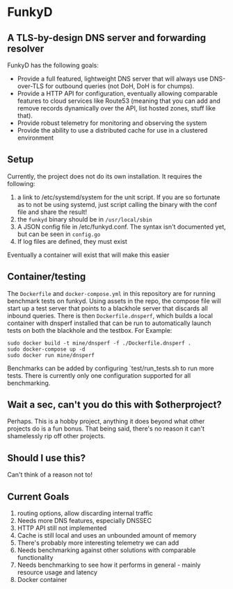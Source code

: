 # FunkyD

## A TLS-by-design DNS server and forwarding resolver

FunkyD has the following goals:
 * Provide a full featured, lightweight DNS server that will always use DNS-over-TLS for outbound queries (not DoH, DoH is for chumps).
 * Provide a HTTP API for configuration, eventually allowing comparable features to cloud services like Route53 (meaning that you can add and remove records dynamically over the API, list hosted zones, stuff like that).  
 * Provide robust telemetry for monitoring and observing the system
 * Provide the ability to use a distributed cache for use in a clustered environment

## Setup
Currently, the project does not do its own installation.  It requires the following:
1. a link to /etc/systemd/system for the unit script.  If you are so fortunate as to not be using systemd, just script calling the binary with the conf file and share the result!
1. the `funkyd` binary should be in `/usr/local/sbin`
1. A JSON config file in /etc/funkyd.conf.  The syntax isn't documented yet, but can be seen in `config.go`
1. If log files are defined, they must exist

Eventually a container will exist that will make this easier

## Container/testing
The `Dockerfile` and `docker-compose.yml` in this repository are for running benchmark tests on funkyd.  Using assets in the repo, the compose file will start up a test server that points to a blackhole server that discards all inbound queries. There is then `Dockerfile.dnsperf`, which builds a local container with dnsperf installed that can be run to automatically launch tests on both the blackhole and the testbox.
For Example:
```
sudo docker build -t mine/dnsperf -f ./Dockerfile.dnsperf .
sudo docker-compose up -d
sudo docker run mine/dnsperf
```
Benchmarks can be added by configuring `test/run_tests.sh to run more tests.  There is currently only one configuration supported for all benchmarking.

## Wait a sec, can't you do this with $otherproject?
Perhaps. This is a hobby project, anything it does beyond what other projects do is a fun bonus.  That being said, there's no reason it can't shamelessly rip off other projects.

## Should I use this?
Can't think of a reason not to!

## Current Goals
1. routing options, allow discarding internal traffic
1. Needs more DNS features, especially DNSSEC
1. HTTP API still not implemented
1. Cache is still local and uses an unbounded amount of memory
1. There's probably more interesting telemetry we can add
1. Needs benchmarking against other solutions with comparable functionality
1. Needs benchmarking to see how it performs in general - mainly resource usage and latency
1. Docker container
